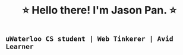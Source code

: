 <h1 align="center">⭐️ Hello there! I'm Jason Pan. ⭐️<h1>

## **`uWaterloo CS student | Web Tinkerer | Avid Learner`**
